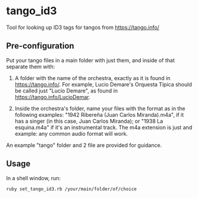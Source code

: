 tango_id3
=========

Tool for looking up ID3 tags for tangos from https://tango.info/

Pre-configuration
-----------------

Put your tango files in a main folder with just them, and inside of that separate them with:

1. A folder with the name of the orchestra, exactly as it is found in https://tango.info/. For example, Lucio Demare's Orquesta Típica should be called just "Lucio Demare", as found in https://tango.info/LucioDemar.

2. Inside the orchestra's folder, name your files with the format as in the following examples: "1942 Ribereña (Juan Carlos Miranda).m4a", if it has a singer (in this case, Juan Carlos Miranda); or "1938 La esquina.m4a" if it's an instrumental track. The m4a extension is just and example: any common audio format will work.

An example "tango" folder and 2 file are provided for guidance.

Usage
-----

In a shell window, run:

```
ruby set_tango_id3.rb /your/main/folder/of/choice
```
